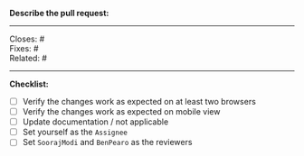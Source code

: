 **Describe the pull request:**
<!-- Include a description of the bug/feature and how you solved it -->



---

<!-- Tags (add as many as applicable) -->

Closes: # <!-- number of issue or pull request -->\
Fixes: # <!-- number of issue (implies Closes tag) or commit SHA -->\
Related: # <!-- number of issue/pull request, or link to external discussion -->

---

**Checklist:**

<!-- To check an item, fill the brackets with the letter `x`; the result should look like `[x]`.-->

- [ ] Verify the changes work as expected on at least two browsers
- [ ] Verify the changes work as expected on mobile view
- [ ] Update documentation / not applicable
- [ ] Set yourself as the `Assignee`
- [ ] Set `SoorajModi` and `BenPearo` as the reviewers
